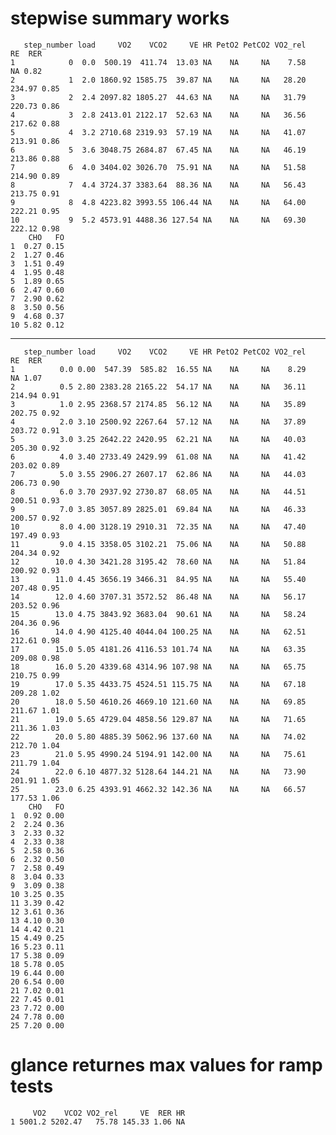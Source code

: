 # stepwise summary works

       step_number load     VO2    VCO2     VE HR PetO2 PetCO2 VO2_rel     RE  RER
    1            0  0.0  500.19  411.74  13.03 NA    NA     NA    7.58     NA 0.82
    2            1  2.0 1860.92 1585.75  39.87 NA    NA     NA   28.20 234.97 0.85
    3            2  2.4 2097.82 1805.27  44.63 NA    NA     NA   31.79 220.73 0.86
    4            3  2.8 2413.01 2122.17  52.63 NA    NA     NA   36.56 217.62 0.88
    5            4  3.2 2710.68 2319.93  57.19 NA    NA     NA   41.07 213.91 0.86
    6            5  3.6 3048.75 2684.87  67.45 NA    NA     NA   46.19 213.86 0.88
    7            6  4.0 3404.02 3026.70  75.91 NA    NA     NA   51.58 214.90 0.89
    8            7  4.4 3724.37 3383.64  88.36 NA    NA     NA   56.43 213.75 0.91
    9            8  4.8 4223.82 3993.55 106.44 NA    NA     NA   64.00 222.21 0.95
    10           9  5.2 4573.91 4488.36 127.54 NA    NA     NA   69.30 222.12 0.98
        CHO   FO
    1  0.27 0.15
    2  1.27 0.46
    3  1.51 0.49
    4  1.95 0.48
    5  1.89 0.65
    6  2.47 0.60
    7  2.90 0.62
    8  3.50 0.56
    9  4.68 0.37
    10 5.82 0.12

---

       step_number load     VO2    VCO2     VE HR PetO2 PetCO2 VO2_rel     RE  RER
    1          0.0 0.00  547.39  585.82  16.55 NA    NA     NA    8.29     NA 1.07
    2          0.5 2.80 2383.28 2165.22  54.17 NA    NA     NA   36.11 214.94 0.91
    3          1.0 2.95 2368.57 2174.85  56.12 NA    NA     NA   35.89 202.75 0.92
    4          2.0 3.10 2500.92 2267.64  57.12 NA    NA     NA   37.89 203.72 0.91
    5          3.0 3.25 2642.22 2420.95  62.21 NA    NA     NA   40.03 205.30 0.92
    6          4.0 3.40 2733.49 2429.99  61.08 NA    NA     NA   41.42 203.02 0.89
    7          5.0 3.55 2906.27 2607.17  62.86 NA    NA     NA   44.03 206.73 0.90
    8          6.0 3.70 2937.92 2730.87  68.05 NA    NA     NA   44.51 200.51 0.93
    9          7.0 3.85 3057.89 2825.01  69.84 NA    NA     NA   46.33 200.57 0.92
    10         8.0 4.00 3128.19 2910.31  72.35 NA    NA     NA   47.40 197.49 0.93
    11         9.0 4.15 3358.05 3102.21  75.06 NA    NA     NA   50.88 204.34 0.92
    12        10.0 4.30 3421.28 3195.42  78.60 NA    NA     NA   51.84 200.92 0.93
    13        11.0 4.45 3656.19 3466.31  84.95 NA    NA     NA   55.40 207.48 0.95
    14        12.0 4.60 3707.31 3572.52  86.48 NA    NA     NA   56.17 203.52 0.96
    15        13.0 4.75 3843.92 3683.04  90.61 NA    NA     NA   58.24 204.36 0.96
    16        14.0 4.90 4125.40 4044.04 100.25 NA    NA     NA   62.51 212.61 0.98
    17        15.0 5.05 4181.26 4116.53 101.74 NA    NA     NA   63.35 209.08 0.98
    18        16.0 5.20 4339.68 4314.96 107.98 NA    NA     NA   65.75 210.75 0.99
    19        17.0 5.35 4433.75 4524.51 115.75 NA    NA     NA   67.18 209.28 1.02
    20        18.0 5.50 4610.26 4669.10 121.60 NA    NA     NA   69.85 211.67 1.01
    21        19.0 5.65 4729.04 4858.56 129.87 NA    NA     NA   71.65 211.36 1.03
    22        20.0 5.80 4885.39 5062.96 137.60 NA    NA     NA   74.02 212.70 1.04
    23        21.0 5.95 4990.24 5194.91 142.00 NA    NA     NA   75.61 211.79 1.04
    24        22.0 6.10 4877.32 5128.64 144.21 NA    NA     NA   73.90 201.91 1.05
    25        23.0 6.25 4393.91 4662.32 142.36 NA    NA     NA   66.57 177.53 1.06
        CHO   FO
    1  0.92 0.00
    2  2.24 0.36
    3  2.33 0.32
    4  2.33 0.38
    5  2.58 0.36
    6  2.32 0.50
    7  2.58 0.49
    8  3.04 0.33
    9  3.09 0.38
    10 3.25 0.35
    11 3.39 0.42
    12 3.61 0.36
    13 4.10 0.30
    14 4.42 0.21
    15 4.49 0.25
    16 5.23 0.11
    17 5.38 0.09
    18 5.78 0.05
    19 6.44 0.00
    20 6.54 0.00
    21 7.02 0.01
    22 7.45 0.01
    23 7.72 0.00
    24 7.78 0.00
    25 7.20 0.00

# glance returnes max values for ramp tests

         VO2    VCO2 VO2_rel     VE  RER HR
    1 5001.2 5202.47   75.78 145.33 1.06 NA

